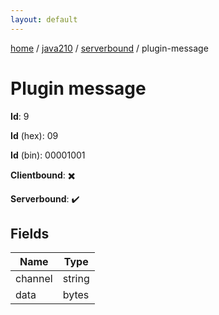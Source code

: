 ```yaml
---
layout: default
---
```


[home](/)  /  [java210](/protocol/java210)  /  [serverbound](/protocol/java210/serverbound)  /  plugin-message

# Plugin message

**Id**: 9

**Id** (hex): 09

**Id** (bin): 00001001

**Clientbound**: ✖️

**Serverbound**: ✔️

## Fields

Name | Type
---|---
channel | string
data | bytes

